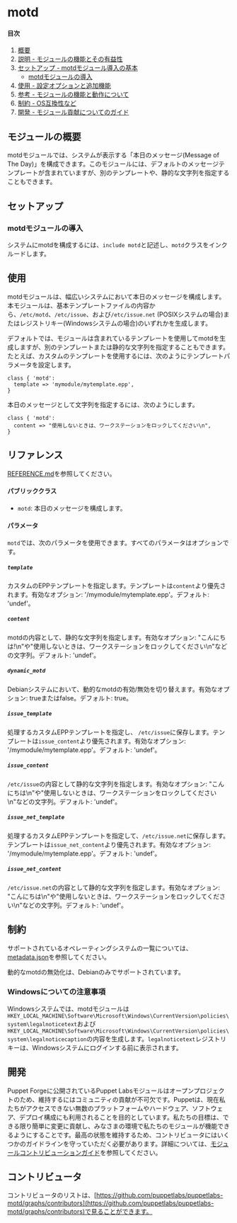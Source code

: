 # motd

#### 目次

1. [概要](#overview)
2. [説明 - モジュールの機能とその有益性](#module-description)
3. [セットアップ - motdモジュール導入の基本](#setup)
    * [motdモジュールの導入](#beginning-with-the-motd-module)
4. [使用 - 設定オプションと追加機能](#usage)
5. [参考 - モジュールの機能と動作について](#reference)
6. [制約 - OS互換性など](#limitations)
7. [開発 - モジュール貢献についてのガイド](#development)

## モジュールの概要

motdモジュールでは、システムが表示する「本日のメッセージ(Message of The Day)」を構成できます。このモジュールには、デフォルトのメッセージテンプレートが含まれていますが、別のテンプレートや、静的な文字列を指定することもできます。

## セットアップ

### motdモジュールの導入

システムにmotdを構成するには、`include motd`と記述し、`motd`クラスをインクルードします。

## 使用

motdモジュールは、幅広いシステムにおいて本日のメッセージを構成します。本モジュールは、基本テンプレートファイルの内容から、`/etc/motd`、`/etc/issue`、および`/etc/issue.net` (POSIXシステムの場合)またはレジストリキー(Windowsシステムの場合)のいずれかを生成します。

デフォルトでは、モジュールは含まれているテンプレートを使用してmotdを生成しますが、別のテンプレートまたは静的な文字列を指定することもできます。たとえば、カスタムのテンプレートを使用するには、次のようにテンプレートパラメータを設定します。

```puppet
class { 'motd':
  template => 'mymodule/mytemplate.epp',
}
```

本日のメッセージとして文字列を指定するには、次のようにします。

```puppet
class { 'motd':
  content => "使用しないときは、ワークステーションをロックしてください\n",
}
```


## リファレンス
[REFERENCE.md](https://github.com/puppetlabs/puppetlabs-motd/blob/main/REFERENCE.md)を参照してください。

#### パブリッククラス

* `motd`: 本日のメッセージを構成します。

#### パラメータ

`motd`では、次のパラメータを使用できます。すべてのパラメータはオプションです。

##### `template`

カスタムのEPPテンプレートを指定します。テンプレートは`content`より優先されます。有効なオプション:  '/mymodule/mytemplate.epp'。デフォルト: 'undef'。

##### `content`

motdの内容として、静的な文字列を指定します。有効なオプション: "こんにちは!\n"や"使用しないときは、ワークステーションをロックしてください\n"などの文字列。デフォルト: 'undef'。

##### `dynamic_motd`

Debianシステムにおいて、動的なmotdの有効/無効を切り替えます。有効なオプション:  trueまたはfalse。デフォルト: true。

##### `issue_template`

処理するカスタムEPPテンプレートを指定し、 `/etc/issue`に保存します。テンプレートは`issue_content`より優先されます。有効なオプション:  '/mymodule/mytemplate.epp'。デフォルト: 'undef'。

##### `issue_content`

`/etc/issue`の内容として静的な文字列を指定します。有効なオプション: "こんにちは\n"や"使用しないときは、ワークステーションをロックしてください\n"などの文字列。デフォルト: 'undef'。

##### `issue_net_template`

処理するカスタムEPPテンプレートを指定して、`/etc/issue.net`に保存します。テンプレートは`issue_net_content`より優先されます。有効なオプション:  '/mymodule/mytemplate.epp'。デフォルト: 'undef'。

##### `issue_net_content`

`/etc/issue.net`の内容として静的な文字列を指定します。有効なオプション: "こんにちは\n"や"使用しないときは、ワークステーションをロックしてください\n"などの文字列。デフォルト: 'undef'。

## 制約

サポートされているオペレーティングシステムの一覧については、[metadata.json](https://github.com/puppetlabs/puppetlabs-motd/blob/main/metadata.json)を参照してください。

動的なmotdの無効化は、Debianのみでサポートされています。

### Windowsについての注意事項

Windowsシステムでは、motdモジュールは`HKEY_LOCAL_MACHINE\Software\Microsoft\Windows\CurrentVersion\policies\system\legalnoticetext`および`HKEY_LOCAL_MACHINE\Software\Microsoft\Windows\CurrentVersion\policies\system\legalnoticecaption`の内容を生成します。`legalnoticetext`レジストリキーは、Windowsシステムにログインする前に表示されます。

## 開発

Puppet Forgeに公開されているPuppet Labsモジュールはオープンプロジェクトのため、維持するにはコミュニティの貢献が不可欠です。Puppetは、現在私たちがアクセスできない無数のプラットフォームやハードウェア、ソフトウェア、デプロイ構成にも利用されることを目的としています。私たちの目標は、できる限り簡単に変更に貢献し、みなさまの環境で私たちのモジュールが機能できるようにすることです。最高の状態を維持するため、コントリビュータにはいくつかのガイドラインを守っていただく必要があります。詳細については、[モジュールコントリビューションガイド](https://docs.puppetlabs.com/forge/contributing.html)を参照してください。

## コントリビュータ

コントリビュータのリストは、[https://github.com/puppetlabs/puppetlabs-motd/graphs/contributors](https://github.com/puppetlabs/puppetlabs-motd/graphs/contributors)で見ることができます。
